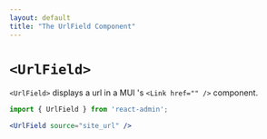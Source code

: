 ```yaml
---
layout: default
title: "The UrlField Component"
---
```


# `<UrlField>`


`<UrlField>` displays a url in a MUI 's `<Link href="" />` component.

```jsx
import { UrlField } from 'react-admin';

<UrlField source="site_url" />
```
